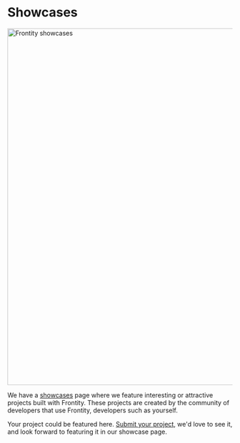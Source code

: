 # Showcases

<p>
  <img alt="Frontity showcases" src="https://frontity.org/wp-content/uploads/2021/04/frontity-tutorial-part9img1.png" width="800">
</p>

We have a [showcases](https://frontity.org/showcase/) page where we feature interesting or attractive projects built with Frontity. These projects are created by the community of developers that use Frontity, developers such as yourself.

Your project could be featured here. [Submit your project](https://docs.google.com/forms/d/e/1FAIpQLSe1yNVt-CP6zbGzfltIIu3Vj5eLFAjHpd_6qaZOuVpGUurh4g/viewform), we'd love to see it, and look forward to featuring it in our showcase page.

